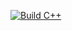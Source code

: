 [![Build C++](https://github.com/prasannarajezzzy/CSCI630-Exercise/actions/workflows/c-cpp-action.yml/badge.svg)](https://github.com/prasannarajezzzy/CSCI630-Exercise/actions/workflows/c-cpp-action.yml)
